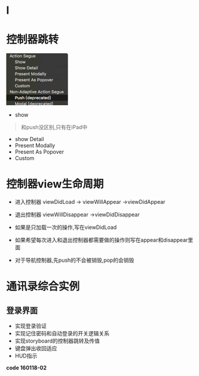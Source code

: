 # l
# 控制器跳转

![](/0118/images/WX20170806-112400.png)

* show
 > 和push没区别,只有在iPad中
* show Detail
* Present Modally
* Present As Popover
* Custom

# 控制器view生命周期
* 进入控制器
viewDidLoad -> viewWillAppear ->viewDidAppear
* 退出控制器
viewWillDisappear ->viewDidDisappear

* 如果是只加载一次的操作,写在viewDidLoad
* 如果希望每次进入和退出控制器都需要做的操作则写在appear和disappear里面
* 对于导航控制器,先push的不会被销毁,pop的会销毁

# 通讯录综合实例
## 登录界面
* 实现登录验证
* 实现记住密码和自动登录的开关逻辑关系
* 实现storyboard的控制器跳转及传值
* 键盘弹出收回适应
* HUD指示  

**code 160118-02**


